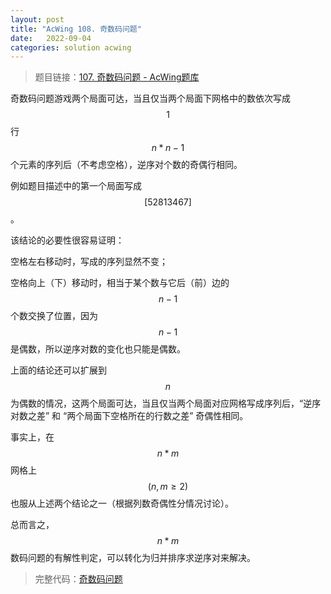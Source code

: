 ```yaml
---
layout: post
title: "AcWing 108. 奇数码问题"
date:   2022-09-04
categories: solution acwing
---
```


> 题目链接：<a href="https://www.acwing.com/problem/content/110/" target="_blank">107. 奇数码问题 - AcWing题库</a>

奇数码问题游戏两个局面可达，当且仅当两个局面下网格中的数依次写成 $$1$$ 行 $$n * n - 1$$ 个元素的序列后（不考虑空格），逆序对个数的奇偶行相同。

例如题目描述中的第一个局面写成 $$[5 2 8 1 3 4 6 7]$$。

该结论的必要性很容易证明：

空格左右移动时，写成的序列显然不变；

空格向上（下）移动时，相当于某个数与它后（前）边的 $$n - 1$$ 个数交换了位置，因为 $$n - 1$$ 是偶数，所以逆序对数的变化也只能是偶数。

上面的结论还可以扩展到 $$n$$ 为偶数的情况，这两个局面可达，当且仅当两个局面对应网格写成序列后，“逆序对数之差” 和 “两个局面下空格所在的行数之差” 奇偶性相同。

事实上，在 $$n * m$$ 网格上 $$(n, m \geq 2)$$ 也服从上述两个结论之一（根据列数奇偶性分情况讨论）。

总而言之，$$n * m$$ 数码问题的有解性判定，可以转化为归并排序求逆序对来解决。

> 完整代码：<a href="https://gitee.com/lyccrius/oi/blob/master/AcWing/108/奇数码问题.cpp" target="_blank">奇数码问题</a>